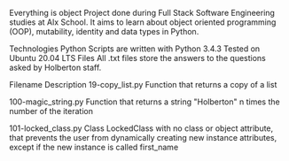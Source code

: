 Everything is object
Project done during Full Stack Software Engineering studies at Alx School. It aims to learn about object oriented programming (OOP), mutability, identity and data types in Python.

Technologies Python Scripts are written with Python 3.4.3 Tested on Ubuntu 20.04 LTS Files All .txt files store the answers to the questions asked by Holberton staff.

Filename Description
19-copy_list.py Function that returns a copy of a list

100-magic_string.py Function that returns a string "Holberton" n times the number of the iteration

101-locked_class.py Class LockedClass with no class or object attribute, that prevents the user from dynamically creating new instance attributes, except if the new instance is called first_name
